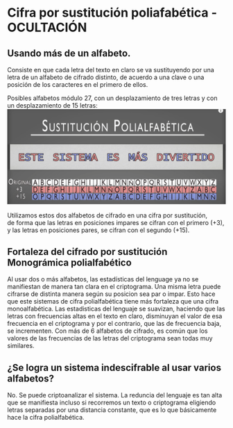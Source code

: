 # Cifra por sustitución poliafabética - OCULTACIÓN

## Usando más de un alfabeto.
Consiste en que cada letra del texto en claro se va sustituyendo por una letra de un alfabeto de cifrado distinto, de acuerdo a una clave o una posición de los caracteres en el primero de ellos. 
 
Posibles alfabetos módulo 27, con un desplazamiento de tres letras y con un desplazamiento de 15 letras:  
![alfabeto módulo 27 + 3 + 15](capturas/alfabeto-modulo-27-desplazamiento-3-15.png)

Utilizamos estos dos alfabetos de cifrado en una cifra por sustitución,  
de forma que las letras en posiciones impares se cifran con el primero (+3),  
y las letras en posiciones pares, se cifran con el segundo (+15).

## Fortaleza del cifrado por sustitución Monográmica polialfabético
Al usar dos o más alfabetos, las estadísticas del lenguage ya no se manifiestan de manera tan clara en el criptograma. Una misma letra puede cifrarse de distinta manera según su posicion sea par o impar. Esto hace que este sistemas de cifra polialfabética tiene más fortaleza que una cifra monoalfabética. Las estadisticas del lenguaje se suavizan, haciendo que las letras con frecuencias altas en el texto en claro, disminuyan el valor de esa frecuencia en el criptograma y por el contrario, que las de frecuencia baja, se incrementen. Con más de 6 alfabetos de cifrado, es común que los valores de las frecuencias de las letras del criptograma sean todas muy similares.

## ¿Se logra un sistema indescifrable al usar varios alfabetos?
No. Se puede criptoanalizar el sistema. La reduncia del lenguaje es tan alta que se manifiesta incluso si recorremos un texto o criptograma eligiendo letras separadas por una distancia constante, que es lo que básicamente hace la cifra polialfabética. 

